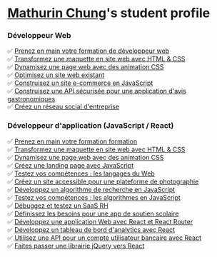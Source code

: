 <!-- ### Hi there 👋 -->

<!--
**openclassrooms-student/openclassrooms-student** is a ✨ _special_ ✨ repository because its `README.md` (this file) appears on your GitHub profile.

Here are some ideas to get you started:

- 🔭 I’m currently working on ...
- 🌱 I’m currently learning ...
- 👯 I’m looking to collaborate on ...
- 🤔 I’m looking for help with ...
- 💬 Ask me about ...
- 📫 How to reach me: ...
- 😄 Pronouns: ...
- ⚡ Fun fact: ...
-->

# [Mathurin Chung](https://github.com/mathurinchung)'s student profile

### Développeur Web
:white_check_mark: [Prenez en main votre formation de développeur web](https://github.com/openclassrooms-student/mathurinchung_webdev_1_28042021)  
:white_check_mark: [Transformez une maquette en site web avec HTML & CSS](https://github.com/openclassrooms-student/mathurinchung_webdev_2_03052021)  
:white_check_mark: [Dynamisez une page web avec des animation CSS](https://github.com/openclassrooms-student/mathurinchung_webdev_3_15112021)  
:white_check_mark: [Optimisez un site web existant](https://github.com/openclassrooms-student/mathurinchung_webdev_4_29112021)  
:white_check_mark: [Construisez un site e-commerce en JavaScript](https://github.com/openclassrooms-student/mathurinchung_webdev_5_13012022)  
:white_check_mark: [Construisez une API sécurisée pour une application d'avis gastronomiques](https://github.com/openclassrooms-student/mathurinchung_webdev_6_16022022)  
:white_check_mark: [Créez un réseau social d'entreprise](https://github.com/openclassrooms-student/mathurinchung_webdev_7_22032022)

### Développeur d'application (JavaScript / React)
:white_check_mark: [Prenez en main votre formation formation](https://github.com/openclassrooms-student/mathurinchung_frontend_1_05092022)  
:white_check_mark: [Transformez une maquette en site web avec HTML & CSS](https://github.com/openclassrooms-student/mathurinchung_frontend_2_05092022)  
:white_check_mark: [Dynamisez une page web avec des animation CSS](https://github.com/openclassrooms-student/mathurinchung_frontend_3_05092022)  
:white_check_mark: [Créez une landing page avec JavaScript](https://github.com/openclassrooms-student/mathurinchung_frontend_4_13092022)  
:white_check_mark: [Testez vos compétences : les langages du Web](https://github.com/openclassrooms-student/mathurinchung_frontend_5_04102022)  
:white_check_mark: [Créez un site accessible pour une plateforme de photographie](https://github.com/openclassrooms-student/mathurinchung_frontend_6_04102022)  
:white_check_mark: [Développez un algorithme de recherche en JavaScript](https://github.com/openclassrooms-student/mathurinchung_frontend_7_01112022)  
:white_check_mark: [Testez vos compétences : les algorithmes en JavaScript](https://github.com/openclassrooms-student/mathurinchung_frontend_8_29112022)  
:white_check_mark: [Débuggez et testez un SaaS RH](https://github.com/openclassrooms-student/mathurinchung_frontend_9_29112022)  
:white_check_mark: [Définissez les besoins pour une app de soutien scolaire](https://github.com/openclassrooms-student/mathurinchung_frontend_10_27122022)  
:white_check_mark: [Développez une application Web avec React et React Router](https://github.com/openclassrooms-student/mathurinchung_frontend_11_03022023)  
:white_check_mark: [Développez un tableau de bord d'analytics avec React](https://github.com/openclassrooms-student/mathurinchung_frontend_12_24022023)  
:white_check_mark: [Utilisez une API pour un compte utilisateur bancaire avec React](https://github.com/openclassrooms-student/mathurinchung_frontend_13_21032023)  
:white_check_mark: [Faites passer une librairie jQuery vers React](https://github.com/openclassrooms-student/mathurinchung_frontend_14_04042023)
